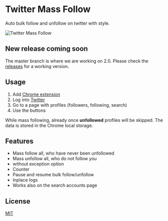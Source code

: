 # Twitter Mass Follow

Auto bulk follow and unfollow on twitter with style.

![Twitter Mass Follow](https://github.com/tlemens/twitter-mass-follow/blob/master/extension/icon128.png)

## New release coming soon

The master branch is where we are working on 2.0. Please check the [releases](https://github.com/tlemens/twitter-mass-follow/releases) for a working version.

## Usage

1. Add [Chrome extension](https://chrome.google.com/webstore/detail/twitter-mass-follow/lfmanfkmmgfigbnjibfemdnnfjboficn) 
2. Log into [Twitter](https://twitter.com)
3. Go to a page with profiles (followers, following, search)
4. Use the buttons

While mass following, already once **unfollowed** profiles will be skipped. The data is stored in the Chrome local storage.

## Features

* Mass follow all, who have never been unfollowed
* Mass unfollow all, who do not follow you
* without exception option
* Counter
* Pause and resume bulk follow/unfollow
* Inplace logs
* Works also on the search accounts page

## License

[MIT](http://clemenst.mit-license.org)
